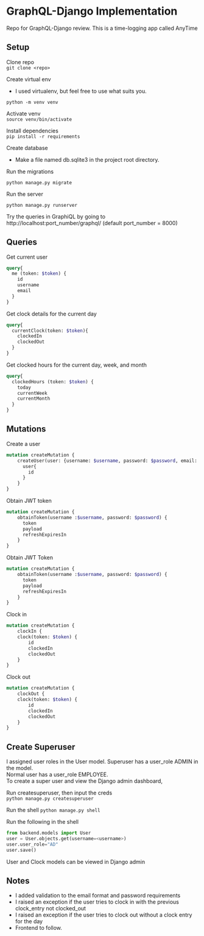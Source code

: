 # GraphQL-Django Implementation

Repo for GraphQL-Django review. This is a time-logging app called AnyTime

## Setup

Clone repo\
`git clone <repo>`

Create virtual env

- I used virtualenv, but feel free to use what suits you.

`python -m venv venv`

Activate venv\
`source venv/bin/activate`

Install dependencies\
`pip install -r requirements`

Create database

- Make a file named db.sqlite3 in the project root directory.

Run the migrations

`python manage.py migrate`

Run the server

`python manage.py runserver`


Try the queries in GraphiQL by going to http://localhost:port_number/graphql/ (default port_number = 8000)
## Queries

Get current user

```graphql
query{
  me (token: $token) {
    id
    username
    email
  }
}
```

Get clock details for the current day

```graphql
query{
  currentClock(token: $token){
    clockedIn
    clockedOut
  }
}
```

Get clocked hours for the current day, week, and month

```graphql
query{
  clockedHours (token: $token) {
    today
    currentWeek
    currentMonth
  }
}
```

## Mutations

Create a user

```graphql
mutation createMutation {
    createUser(user: {username: $username, password: $password, email: $email}) {
      user{
        id
      } 
    }
}

```
Obtain JWT token
```graphql
mutation createMutation {
    obtainToken(username :$username, password: $password) {
      token
      payload
      refreshExpiresIn
    }
}
```
Obtain JWT Token
```graphql
mutation createMutation {
    obtainToken(username :$username, password: $password) {
      token
      payload
      refreshExpiresIn
    }
}
```
Clock in
```graphql
mutation createMutation {
 	clockIn {
    clock(token: $token) {
        id
        clockedIn
        clockedOut
    }
}
```
Clock out
```graphql
mutation createMutation {
 	clockOut {
    clock(token: $token) {
        id
        clockedIn
        clockedOut
    }
}
```

## Create Superuser
I assigned user roles in the User model. Superuser has a user_role ADMIN in the model.\
Normal user has a user_role EMPLOYEE.\
To create a super user and view the Django admin dashboard,

Run createsuperuser, then input the creds\
`python manage.py createsuperuser`

Run the shell
`python manage.py shell`

Run the following in the shell
```python
from backend.models import User
user = User.objects.get(username=<username>)
user.user_role="AD"
user.save()
```

User and Clock models can be viewed in Django admin

## Notes
- I added validation to the email format and password requirements
- I raised an exception if the user tries to clock in with the previous clock_entry not clocked_out
- I raised an exception if the user tries to clock out without a clock entry for the day
- Frontend to follow.